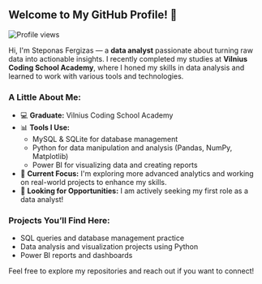 ## Welcome to My GitHub Profile! 👋


![Profile views](https://komarev.com/ghpvc/?username=SteponasFergizas&color=green)

Hi, I'm Steponas Fergizas — a **data analyst** passionate about turning raw data into actionable insights. I recently completed my studies at **Vilnius Coding School Academy**, where I honed my skills in data analysis and learned to work with various tools and technologies.

### A Little About Me:
- 💻 **Graduate:** Vilnius Coding School Academy
- 📊 **Tools I Use:**
  - MySQL & SQLite for database management
  - Python for data manipulation and analysis (Pandas, NumPy, Matplotlib)
  - Power BI for visualizing data and creating reports
- 🚀 **Current Focus:** I'm exploring more advanced analytics and working on real-world projects to enhance my skills.
- 💼 **Looking for Opportunities:** I am actively seeking my first role as a data analyst!

### Projects You’ll Find Here:
- SQL queries and database management practice
- Data analysis and visualization projects using Python
- Power BI reports and dashboards

Feel free to explore my repositories and reach out if you want to connect!
